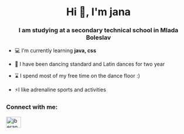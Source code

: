 <h1 align="center">Hi 👋, I'm jana</h1>
<h3 align="center">I am studying at a secondary technical school in Mlada Boleslav</h3>

- 💻 I’m currently learning **java, css**

- 💃 I have been dancing standard and Latin dances for two year

- ⌛ I spend most of my free time on the dance floor :)

- ⚡I like adrenaline sports and activities

<h3 align="left">Connect with me:</h3>
<p align="left">
<a href="https://instagram.com/jberanovaa" target="blank"><img align="center" src="https://raw.githubusercontent.com/rahuldkjain/github-profile-readme-generator/master/src/images/icons/Social/instagram.svg" alt="jberanovaa" height="30" width="40" /></a>
</p>
